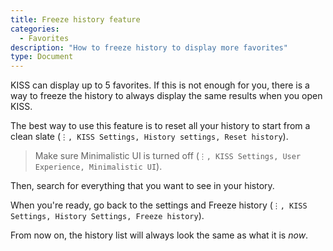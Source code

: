 ```yaml
---
title: Freeze history feature
categories:
  - Favorites
description: "How to freeze history to display more favorites"
type: Document
---
```


KISS can display up to 5 favorites. If this is not enough for you, there is a way to freeze the history to always display the same results when you open KISS.

The best way to use this feature is to reset all your history to start from a clean slate (`⋮, KISS Settings, History settings, Reset history`).

> Make sure Minimalistic UI is turned off (`⋮, KISS Settings, User Experience, Minimalistic UI`).

Then, search for everything that you want to see in your history.

When you're ready, go back to the settings and Freeze history (`⋮, KISS Settings, History Settings, Freeze history`).

From now on, the history list will always look the same as what it is *now*.
